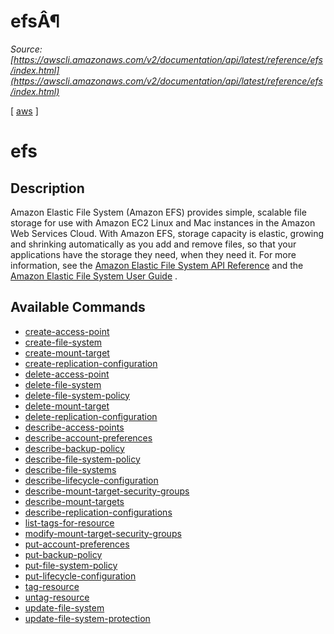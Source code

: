 # efsÂ¶

*Source: [https://awscli.amazonaws.com/v2/documentation/api/latest/reference/efs/index.html](https://awscli.amazonaws.com/v2/documentation/api/latest/reference/efs/index.html)*

[ [aws](https://awscli.amazonaws.com/v2/documentation/api/latest/reference/index.html#cli-aws) ]

# efs

## Description

Amazon Elastic File System (Amazon EFS) provides simple, scalable file storage for use with Amazon EC2 Linux and Mac instances in the Amazon Web Services Cloud. With Amazon EFS, storage capacity is elastic, growing and shrinking automatically as you add and remove files, so that your applications have the storage they need, when they need it. For more information, see the [Amazon Elastic File System API Reference](https://docs.aws.amazon.com/efs/latest/ug/api-reference.html) and the [Amazon Elastic File System User Guide](https://docs.aws.amazon.com/efs/latest/ug/whatisefs.html) .

## Available Commands

- [create-access-point](https://awscli.amazonaws.com/v2/documentation/api/latest/reference/efs/create-access-point.html)
- [create-file-system](https://awscli.amazonaws.com/v2/documentation/api/latest/reference/efs/create-file-system.html)
- [create-mount-target](https://awscli.amazonaws.com/v2/documentation/api/latest/reference/efs/create-mount-target.html)
- [create-replication-configuration](https://awscli.amazonaws.com/v2/documentation/api/latest/reference/efs/create-replication-configuration.html)
- [delete-access-point](https://awscli.amazonaws.com/v2/documentation/api/latest/reference/efs/delete-access-point.html)
- [delete-file-system](https://awscli.amazonaws.com/v2/documentation/api/latest/reference/efs/delete-file-system.html)
- [delete-file-system-policy](https://awscli.amazonaws.com/v2/documentation/api/latest/reference/efs/delete-file-system-policy.html)
- [delete-mount-target](https://awscli.amazonaws.com/v2/documentation/api/latest/reference/efs/delete-mount-target.html)
- [delete-replication-configuration](https://awscli.amazonaws.com/v2/documentation/api/latest/reference/efs/delete-replication-configuration.html)
- [describe-access-points](https://awscli.amazonaws.com/v2/documentation/api/latest/reference/efs/describe-access-points.html)
- [describe-account-preferences](https://awscli.amazonaws.com/v2/documentation/api/latest/reference/efs/describe-account-preferences.html)
- [describe-backup-policy](https://awscli.amazonaws.com/v2/documentation/api/latest/reference/efs/describe-backup-policy.html)
- [describe-file-system-policy](https://awscli.amazonaws.com/v2/documentation/api/latest/reference/efs/describe-file-system-policy.html)
- [describe-file-systems](https://awscli.amazonaws.com/v2/documentation/api/latest/reference/efs/describe-file-systems.html)
- [describe-lifecycle-configuration](https://awscli.amazonaws.com/v2/documentation/api/latest/reference/efs/describe-lifecycle-configuration.html)
- [describe-mount-target-security-groups](https://awscli.amazonaws.com/v2/documentation/api/latest/reference/efs/describe-mount-target-security-groups.html)
- [describe-mount-targets](https://awscli.amazonaws.com/v2/documentation/api/latest/reference/efs/describe-mount-targets.html)
- [describe-replication-configurations](https://awscli.amazonaws.com/v2/documentation/api/latest/reference/efs/describe-replication-configurations.html)
- [list-tags-for-resource](https://awscli.amazonaws.com/v2/documentation/api/latest/reference/efs/list-tags-for-resource.html)
- [modify-mount-target-security-groups](https://awscli.amazonaws.com/v2/documentation/api/latest/reference/efs/modify-mount-target-security-groups.html)
- [put-account-preferences](https://awscli.amazonaws.com/v2/documentation/api/latest/reference/efs/put-account-preferences.html)
- [put-backup-policy](https://awscli.amazonaws.com/v2/documentation/api/latest/reference/efs/put-backup-policy.html)
- [put-file-system-policy](https://awscli.amazonaws.com/v2/documentation/api/latest/reference/efs/put-file-system-policy.html)
- [put-lifecycle-configuration](https://awscli.amazonaws.com/v2/documentation/api/latest/reference/efs/put-lifecycle-configuration.html)
- [tag-resource](https://awscli.amazonaws.com/v2/documentation/api/latest/reference/efs/tag-resource.html)
- [untag-resource](https://awscli.amazonaws.com/v2/documentation/api/latest/reference/efs/untag-resource.html)
- [update-file-system](https://awscli.amazonaws.com/v2/documentation/api/latest/reference/efs/update-file-system.html)
- [update-file-system-protection](https://awscli.amazonaws.com/v2/documentation/api/latest/reference/efs/update-file-system-protection.html)